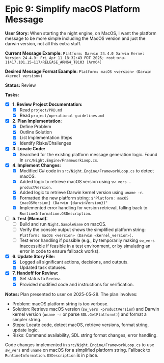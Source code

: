 # Epic 9: Simplify macOS Platform Message

**User Story:** When starting the night engine, on MacOS, I want the platform message to be more simple including the MacOS version and just the darwin version, not all this extra stuff.

**Current Message Example:**
`Platform: Darwin 24.4.0 Darwin Kernel Version 24.4.0: Fri Apr 11 18:32:43 PDT 2025; root:xnu-11417.101.15~117/RELEASE_ARM64_T8103 (Arm64)`

**Desired Message Format Example:**
`Platform: macOS <version> (Darwin <kernel_version>)`

**Status:** Review

**Tasks:**

- [x] **1. Review Project Documentation:**
  - [x] Read `project/PRD.md`
  - [x] Read `project/operational-guidelines.md`
- [x] **2. Plan Implementation:**
  - [x] Define Problem
  - [x] Outline Solution
  - [x] List Implementation Steps
  - [x] Identify Risks/Challenges
- [x] **3. Locate Code:**
  - [x] Searched for the existing platform message generation logic. Found in `src/Night.Engine/FrameworkLoop.cs`.
- [x] **4. Implement Changes:**
  - [x] Modified C# code in `src/Night.Engine/FrameworkLoop.cs` to detect macOS.
  - [x] Added logic to retrieve macOS version using `sw_vers -productVersion`.
  - [x] Added logic to retrieve Darwin kernel version using `uname -r`.
  - [x] Formatted the new platform string: `$"Platform: macOS {macOSVersion} (Darwin {darwinVersion})"`
  - [x] Implemented error handling for version retrieval, falling back to `RuntimeInformation.OSDescription`.
- [ ] **5. Test (Manual):**
  - [ ] Build and run `Night.SampleGame` on macOS.
  - [ ] Verify the console output shows the simplified platform string: `Platform: macOS <version> (Darwin <kernel_version>)`.
  - [ ] Test error handling if possible (e.g., by temporarily making `sw_vers` inaccessible if feasible in a test environment, or by simulating an error in code to ensure fallback works).
- [x] **6. Update Story File:**
  - [x] Logged all significant actions, decisions, and outputs.
  - [x] Updated task statuses.
- [x] **7. Handoff for Review:**
  - [x] Set status to `Review`.
  - [x] Provided modified code and instructions for verification.

**Notes:**
Plan presented to user on 2025-05-28.
The plan involves:

- Problem: macOS platform string is too verbose.
- Solution: Retrieve macOS version (`sw_vers -productVersion`) and Darwin kernel version (`uname -r` or parse `SDL.GetPlatform()`) and format a simpler string.
- Steps: Locate code, detect macOS, retrieve versions, format string, update logic.
- Risks: Command availability, SDL string format changes, error handling.

Code changes implemented in `src/Night.Engine/FrameworkLoop.cs` to use `sw_vers` and `uname` on macOS for a simplified platform string. Fallback to `RuntimeInformation.OSDescription` is in place.
